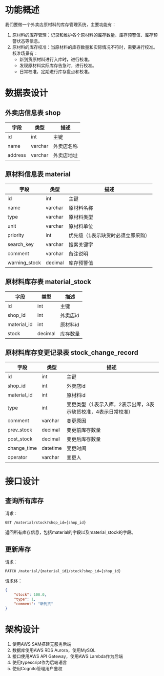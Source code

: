 # 功能概述
我们要做一个外卖店原材料的库存管理系统，主要功能有：
1. 原材料的库存管理：记录和维护各个原材料的库存数量、库存预警值、库存预警状态等信息。
2. 原材料的库存校准：当原材料的库存数量和实际情况不符时，需要进行校准。校准场景有：
    - 新到货原材料进行入库时，进行校准。
    - 发现原材料实际库存告急时，进行校准。
    - 日常校准，定期进行库存盘点和校准。

# 数据表设计
## 外卖店信息表 shop
字段 | 类型 | 描述
--- | --- | ---
id | int | 主键
name | varchar | 外卖店名称
address | varchar | 外卖店地址
## 原材料信息表 material
字段 | 类型 | 描述
--- | --- | ---
id | int | 主键
name | varchar | 原材料名称
type | varchar | 原材料类型
unit | varchar | 原材料单位
priority | int | 优先级（1表示缺货时必须立即采购）
search_key | varchar | 搜索关键字
comment | varchar | 备注说明
warning_stock | decimal | 库存预警值
## 原材料库存表 material_stock
字段 | 类型 | 描述
--- | --- | ---
id | int | 主键
shop_id | int | 外卖店id
material_id | int | 原材料id
stock | decimal | 库存数量
## 原材料库存变更记录表 stock_change_record
字段 | 类型 | 描述
--- | --- | ---
id | int | 主键
shop_id | int | 外卖店id
material_id | int | 原材料id
type | int | 变更类型（1表示入库，2表示出库，3表示缺货校准，4表示日常校准）
comment | varchar | 变更原因
prev_stock | decimal | 变更前库存数量
post_stock | decimal | 变更后库存数量
change_time | datetime | 变更时间
operator | varchar | 变更人

# 接口设计
## 查询所有库存
请求：
```
GET /material/stock?shop_id={shop_id}
```
返回所有库存信息，包括material的字段以及material_stock的字段。
## 更新库存
请求：
```
PATCH /material/{material_id}/stock?shop_id={shop_id}
```
请求体：
```json
{
    "stock": 100.0,
    "type": 1,
    "comment": "新到货"
}
```

# 架构设计
1. 使用AWS SAM搭建无服务后端
2. 数据库使用AWS RDS Aurora，使用MySQL
3. 接口使用AWS API Gateway，使用AWS Lambda作为后端
4. 使用typescript作为后端语言
5. 使用Cognito管理用户鉴权